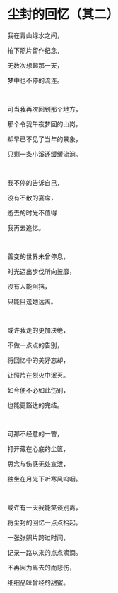 # 尘封的回忆（其二）

我在青山绿水之间，

拍下照片留作纪念，

无数次想起那一天，

梦中也不停的流连。

<br>

可当我再次回到那个地方，

那个令我午夜梦回的山岗，

却早已不见了当年的景象，

只剩一条小溪还缓缓流淌。

<br>

我不停的告诉自己，

没有不散的宴席，

逝去的时光不值得

我再去追忆。

<br>

善变的世界未曾停息，

时光迈出步伐所向披靡，

没有人能阻挡，

只能目送她远离。

<br>

或许我走的更加决绝，

不做一点点的告别，

将回忆中的美好忘却，

让照片在烈火中泯灭。

如今便不必如此伤别，

也能更豁达的完结。

<br>

可那不经意的一瞥，

打开藏在心底的尘箧，

思念与伤感无处宣泄，

独坐在月光下听寒风呜咽。

<br>

或许有一天我能笑谈别离，

将尘封的回忆一点点拾起。

一张张照片跨过时间，

记录一路以来的点点滴滴。

不再因为离去的而悲伤，

细细品味曾经的甜蜜。

